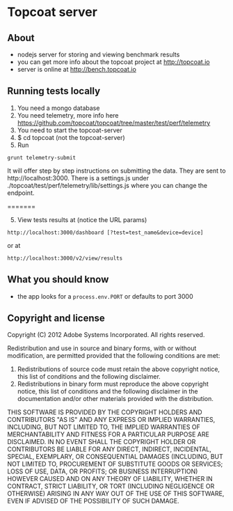  Topcoat server
===================

About
-------------------
* nodejs server for storing and viewing benchmark results
* you can get more info about the topcoat project at http://topcoat.io
* server is online at http://bench.topcoat.io

Running tests locally
---------------------
1. You need a mongo database
2. You need telemetry, more info here https://github.com/topcoat/topcoat/tree/master/test/perf/telemetry
3. You need to start the topcoat-server
4. $ cd topcoat (not the topcoat-server)
5. Run
````
grunt telemetry-submit
````

It will offer step by step instructions on submitting the data. They are sent to http://localhost:3000.
There is a settings.js under ./topcoat/test/perf/telemetry/lib/settings.js where you can change the endpoint.

=======

5. View tests results at (notice the URL params)

````
http://localhost:3000/dashboard [?test=test_name&device=device]
````

or at

````
http://localhost:3000/v2/view/results
````

What you should know
---------------------
* the app looks for a `process.env.PORT` or defaults to port 3000

Copyright and license
---------------------

Copyright (C) 2012 Adobe Systems Incorporated. All rights reserved.

Redistribution and use in source and binary forms, with or without
modification, are permitted provided that the following conditions
are met:

1. Redistributions of source code must retain the above
 copyright notice, this list of conditions and the following
 disclaimer.
2. Redistributions in binary form must reproduce the above
 copyright notice, this list of conditions and the following
 disclaimer in the documentation and/or other materials
 provided with the distribution.

THIS SOFTWARE IS PROVIDED BY THE COPYRIGHT HOLDERS AND CONTRIBUTORS
"AS IS" AND ANY EXPRESS OR IMPLIED WARRANTIES, INCLUDING, BUT NOT
LIMITED TO, THE IMPLIED WARRANTIES OF MERCHANTABILITY AND FITNESS
FOR A PARTICULAR PURPOSE ARE DISCLAIMED. IN NO EVENT SHALL THE
COPYRIGHT HOLDER OR CONTRIBUTORS BE LIABLE FOR ANY DIRECT,
INDIRECT, INCIDENTAL, SPECIAL, EXEMPLARY, OR CONSEQUENTIAL DAMAGES
(INCLUDING, BUT NOT LIMITED TO, PROCUREMENT OF SUBSTITUTE GOODS OR
SERVICES; LOSS OF USE, DATA, OR PROFITS; OR BUSINESS INTERRUPTION)
HOWEVER CAUSED AND ON ANY THEORY OF LIABILITY, WHETHER IN CONTRACT,
STRICT LIABILITY, OR TORT (INCLUDING NEGLIGENCE OR OTHERWISE)
ARISING IN ANY WAY OUT OF THE USE OF THIS SOFTWARE, EVEN IF ADVISED
OF THE POSSIBILITY OF SUCH DAMAGE.
